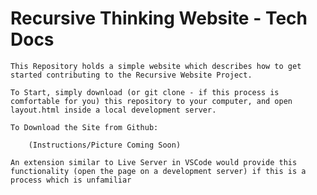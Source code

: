 # Recursive Thinking Website - Tech Docs

    This Repository holds a simple website which describes how to get started contributing to the Recursive Website Project.
    
    To Start, simply download (or git clone - if this process is comfortable for you) this repository to your computer, and open layout.html inside a local development server.
    
    To Download the Site from Github:
    
        (Instructions/Picture Coming Soon)
    
    An extension similar to Live Server in VSCode would provide this functionality (open the page on a development server) if this is a process which is unfamiliar

